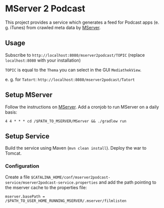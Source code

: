 # MServer 2 Podcast

This project provides a service which generates a feed for Podcast apps (e. g. iTunes) from crawled meta data by [MServer](https://github.com/mediathekview/MServer).

## Usage

Subscribe to `http://localhost:8080/mserver2podcast/TOPIC` (replace `localhost:8080` with your installation)

`TOPIC` is equal to the `Thema` you can select in the GUI `MediathekView`.

e. g. for `Tatort`: `http://localhost:8080/mserver2podcast/Tatort`


## Setup MServer

Follow the instructions on [MServer](https://github.com/mediathekview/MServer). Add a cronjob to run MServer on a daily basis:

```
4 4 * * * cd /$PATH_TO_MSERVER/MServer && ./gradlew run
```

## Setup Service

Build the service using Maven (`mvn clean install`). Deploy the war to Tomcat.

### Configuration

Create a file `$CATALINA_HOME/conf/mserver2podcast-service/mserver2podcast-service.properties` and add the path pointing to the mserver cache to the properties file:

```
mserver.basePath = /$PATH_TO_USER_HOME_RUNNING_MSERVER/.mserver/filmlisten
```